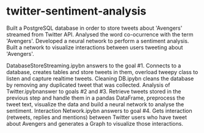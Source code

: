 # twitter-sentiment-analysis

Built a PostgreSQL database in order to store tweets about 'Avengers' streamed from Twitter API.
Analysed the word co-ocurrence with the term 'Avengers'.
Developed a neural network to perform a sentiment analysis.
Built a network to visualize interactions between users tweeting about 'Avengers'.


DatabaseStoreStreaming.ipybn answers to the goal #1. Connects to a database, creates tables and store tweets in them, overload tweepy class to listen and capture realtime tweets.
Cleaning DB.ipybn cleans the database by removing any duplicated tweet that was collected.
Analysis of Twitter.ipybnanswer to goals #2 and #3. Retrieve tweets stored in the previous step and handle them in a pandas DataFrame, preprocess the tweet text, visualize the data and build a neural network to analyse the sentiment.
Interaction Network.ipybn answers to goal #4. Gets interaction (retweets, replies and mentions) between Twitter users who have tweet about Avengers and generates a Graph to visualize those interactions.
